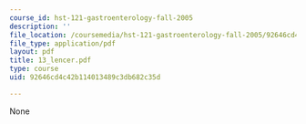 ```yaml
---
course_id: hst-121-gastroenterology-fall-2005
description: ''
file_location: /coursemedia/hst-121-gastroenterology-fall-2005/92646cd4c42b114013489c3db682c35d_13_lencer.pdf
file_type: application/pdf
layout: pdf
title: 13_lencer.pdf
type: course
uid: 92646cd4c42b114013489c3db682c35d

---
```

None
